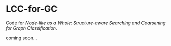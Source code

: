 # LCC-for-GC
Code for *Node-like as a Whole: Structure-aware Searching and Coarsening for Graph Classification*.

coming soon...
